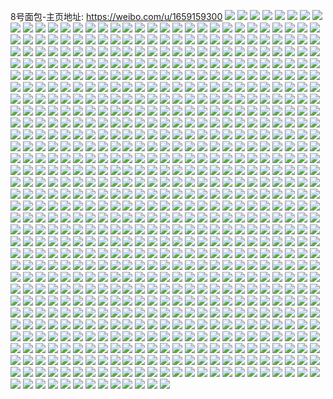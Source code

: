 8号面包-主页地址: https://weibo.com/u/1659159300 
![](https://wx4.sinaimg.cn/mw2000/62e4c304ly1h9f1pvs7gvj20u0140qjj.jpg) 
![](https://wx4.sinaimg.cn/mw2000/62e4c304ly1h9f1q0ykbhj21r02c0x6r.jpg) 
![](https://wx4.sinaimg.cn/mw2000/62e4c304ly1h9f1q7zhgbj229v299qv6.jpg) 
![](https://wx4.sinaimg.cn/mw2000/62e4c304ly1h9f1py09jmj22bz2bz1ky.jpg) 
![](https://wx4.sinaimg.cn/mw2000/62e4c304ly1h9f1q59682j22c02c0hdv.jpg) 
![](https://wx4.sinaimg.cn/mw2000/62e4c304ly1h9f1px41yjj223p23phdu.jpg) 
![](https://wx4.sinaimg.cn/mw2000/62e4c304ly1h9f1q3b950j23402c07wl.jpg) 
![](https://wx4.sinaimg.cn/mw2000/62e4c304ly1h9f1pz5vwbj22c02bz7wi.jpg) 
![](https://wx4.sinaimg.cn/mw2000/62e4c304ly1h9f1q6gzdaj22ah2ahb2a.jpg) 
![](https://wx4.sinaimg.cn/mw2000/62e4c304ly1h7k8fkc324j21ta1x8e81.jpg) 
![](https://wx4.sinaimg.cn/mw2000/62e4c304ly1h7k8fq0nwhj22c02tfx6p.jpg) 
![](https://wx4.sinaimg.cn/mw2000/62e4c304ly1h641qillehj20q40nddjk.jpg) 
![](https://wx4.sinaimg.cn/mw2000/62e4c304ly1h5trmz7thcj22by2bye81.jpg) 
![](https://wx4.sinaimg.cn/mw2000/62e4c304ly1h5trn6amxij22c02c0e84.jpg) 
![](https://wx4.sinaimg.cn/mw2000/62e4c304ly1h5trn0boxcj22ab2abx6p.jpg) 
![](https://wx4.sinaimg.cn/mw2000/62e4c304ly1h5jyrjp472j20u00u042f.jpg) 
![](https://wx4.sinaimg.cn/mw2000/62e4c304ly1h5jyrjey4vj20u00u041p.jpg) 
![](https://wx4.sinaimg.cn/mw2000/62e4c304ly1h5jyrjxa0dj20u00u0wid.jpg) 
![](https://wx4.sinaimg.cn/mw2000/62e4c304ly1h5envr5lhdj20u00u0gt9.jpg) 
![](https://wx4.sinaimg.cn/mw2000/62e4c304ly1h5envova26j20uc0u0do5.jpg) 
![](https://wx4.sinaimg.cn/mw2000/62e4c304ly1h5envseevyj20u00u0qcw.jpg) 
![](https://wx4.sinaimg.cn/mw2000/62e4c304ly1h5envlwqb9j20ua0u0dpc.jpg) 
![](https://wx4.sinaimg.cn/mw2000/62e4c304ly1h5envqsth3j20u00u0gt7.jpg) 
![](https://wx4.sinaimg.cn/mw2000/62e4c304ly1h5envtgwx7j20u00u0qby.jpg) 
![](https://wx4.sinaimg.cn/mw2000/62e4c304ly1h5envrizaxj20u00u0wm1.jpg) 
![](https://wx4.sinaimg.cn/mw2000/62e4c304ly1h5envqblw3j20uc0u0thn.jpg) 
![](https://wx4.sinaimg.cn/mw2000/62e4c304ly1h5envn5ptfj20uc0u0n5p.jpg) 
![](https://wx4.sinaimg.cn/mw2000/62e4c304ly1h5cfdjny4tj20sf0sf0y4.jpg) 
![](https://wx4.sinaimg.cn/mw2000/62e4c304ly1h5cfdkxkrej20u00u0tgc.jpg) 
![](https://wx4.sinaimg.cn/mw2000/62e4c304ly1h5cfdkek7cj20u00u0jxd.jpg) 
![](https://wx4.sinaimg.cn/mw2000/62e4c304ly1h4uuvwi35sj22dc35s4qs.jpg) 
![](https://wx4.sinaimg.cn/mw2000/62e4c304ly1h4uuvycgu3j22ap2apx6q.jpg) 
![](https://wx4.sinaimg.cn/mw2000/62e4c304ly1h4uuv5esl0j224p23iu0x.jpg) 
![](https://wx4.sinaimg.cn/mw2000/62e4c304ly1h4uuvz6uh5j22c02c0hdt.jpg) 
![](https://wx4.sinaimg.cn/mw2000/62e4c304ly1h4uuw8ljgsj224j1lku0x.jpg) 
![](https://wx4.sinaimg.cn/mw2000/62e4c304ly1h4uuwabtgoj22bz2bznpf.jpg) 
![](https://wx4.sinaimg.cn/mw2000/62e4c304ly1h4uuwbfgyyj21zq1zqe82.jpg) 
![](https://wx4.sinaimg.cn/mw2000/62e4c304ly1h4uuwd0hwej22352357wi.jpg) 
![](https://wx4.sinaimg.cn/mw2000/62e4c304ly1h4uuwegolej2245245u0x.jpg) 
![](https://wx4.sinaimg.cn/mw2000/62e4c304ly1h4khwenp62j223w23we81.jpg) 
![](https://wx4.sinaimg.cn/mw2000/62e4c304ly1h3ymikwvc3j22c02c04qq.jpg) 
![](https://wx4.sinaimg.cn/mw2000/62e4c304ly1h3ymijrzk8j225z25z7wh.jpg) 
![](https://wx4.sinaimg.cn/mw2000/62e4c304ly1h2pnemazbgj21sc1scx4c.jpg) 
![](https://wx4.sinaimg.cn/mw2000/62e4c304ly1h2pnemv3hoj21sc1schby.jpg) 
![](https://wx4.sinaimg.cn/mw2000/62e4c304ly1h2pnelkdgsj21sc1scdxy.jpg) 
![](https://wx4.sinaimg.cn/mw2000/62e4c304ly1h2pnenp24mj21sc1scqlr.jpg) 
![](https://wx4.sinaimg.cn/mw2000/62e4c304ly1h2f63i46l3j21q72awhdt.jpg) 
![](https://wx4.sinaimg.cn/mw2000/62e4c304ly1h2f63byo1cj21k322r1kx.jpg) 
![](https://wx4.sinaimg.cn/mw2000/62e4c304ly1h2f63cfukhj21r02c04qp.jpg) 
![](https://wx4.sinaimg.cn/mw2000/62e4c304ly1h2f63cwl9oj21pn2bx4nl.jpg) 
![](https://wx4.sinaimg.cn/mw2000/62e4c304ly1h1yyuo4ma7j20my11idop.jpg) 
![](https://wx4.sinaimg.cn/mw2000/62e4c304ly1h1yyus1kpwj21o02qc4qq.jpg) 
![](https://wx4.sinaimg.cn/mw2000/62e4c304ly1h1yyupeu2aj21o02pwqv5.jpg) 
![](https://wx4.sinaimg.cn/mw2000/62e4c304ly1h1yyuqrxyyj21o02q51ky.jpg) 
![](https://wx4.sinaimg.cn/mw2000/62e4c304ly1h1yiohdobxj22c02c0x6p.jpg) 
![](https://wx4.sinaimg.cn/mw2000/62e4c304ly1h1wrictatpj22c033ykjr.jpg) 
![](https://wx4.sinaimg.cn/mw2000/62e4c304ly1h1rtr7cvd9j22yo1o0u0x.jpg) 
![](https://wx4.sinaimg.cn/mw2000/62e4c304ly1h1jcs9d534j22c0340qv5.jpg) 
![](https://wx4.sinaimg.cn/mw2000/62e4c304ly1h0ymzowunwj20mt0mdwh1.jpg) 
![](https://wx4.sinaimg.cn/mw2000/62e4c304ly1h02lkovjyvj228w28whdt.jpg) 
![](https://wx4.sinaimg.cn/mw2000/62e4c304ly1gz1o7p6lx2j22c02c0kjm.jpg) 
![](https://wx4.sinaimg.cn/mw2000/62e4c304ly1gz1o7uirygj22c02ln7wj.jpg) 
![](https://wx4.sinaimg.cn/mw2000/62e4c304ly1gz1o7xu85kj22c02c0qv6.jpg) 
![](https://wx4.sinaimg.cn/mw2000/62e4c304ly1gz1o7hhmigj22c02c0b2b.jpg) 
![](https://wx4.sinaimg.cn/mw2000/62e4c304ly1gz1o7lc9kyj22c02c0kjm.jpg) 
![](https://wx4.sinaimg.cn/mw2000/62e4c304ly1gz1o810jswj22ap28w7wi.jpg) 
![](https://wx4.sinaimg.cn/mw2000/62e4c304ly1gz1o857jcpj22c02c01kz.jpg) 
![](https://wx4.sinaimg.cn/mw2000/62e4c304ly1gz1o89tkf4j22c02c01kz.jpg) 
![](https://wx4.sinaimg.cn/mw2000/62e4c304ly1gz1o8e5nb7j22c02c07wj.jpg) 
![](https://wx4.sinaimg.cn/mw2000/62e4c304ly1gxx8wrz0bnj21yq1yqx6p.jpg) 
![](https://wx4.sinaimg.cn/mw2000/62e4c304ly1gxx8wvozftj22ak2akkjl.jpg) 
![](https://wx4.sinaimg.cn/mw2000/62e4c304ly1gxx8xo4krzj225d25de82.jpg) 
![](https://wx4.sinaimg.cn/mw2000/62e4c304ly1gxx8wlt85bj22by2c0x6u.jpg) 
![](https://wx4.sinaimg.cn/mw2000/62e4c304ly1gxx8xxipfvj22612617wi.jpg) 
![](https://wx4.sinaimg.cn/mw2000/62e4c304ly1gxx8wx3vcvj20sg0sgam4.jpg) 
![](https://wx4.sinaimg.cn/mw2000/62e4c304ly1gxx8xaiiupj22c02c0kjm.jpg) 
![](https://wx4.sinaimg.cn/mw2000/62e4c304ly1gxx8x3niixj22c02c0hdu.jpg) 
![](https://wx4.sinaimg.cn/mw2000/62e4c304ly1gxx8xgqguqj21yt1ytx6p.jpg) 
![](https://wx4.sinaimg.cn/mw2000/62e4c304ly1gxb74i5zhoj22c02c07wj.jpg) 
![](https://wx4.sinaimg.cn/mw2000/62e4c304ly1gxb74f7gb5j22c02c0npe.jpg) 
![](https://wx4.sinaimg.cn/mw2000/62e4c304ly1gxb74km5xcj2296296kjm.jpg) 
![](https://wx4.sinaimg.cn/mw2000/62e4c304ly1gxb74nan1uj222v22vnpd.jpg) 
![](https://wx4.sinaimg.cn/mw2000/62e4c304ly1gxb74pdhpdj21kw1kwkjl.jpg) 
![](https://wx4.sinaimg.cn/mw2000/62e4c304ly1gxb74r2y7kj22c02c0u0y.jpg) 
![](https://wx4.sinaimg.cn/mw2000/62e4c304ly1gxb74ob5rkj21kw1kwqv5.jpg) 
![](https://wx4.sinaimg.cn/mw2000/62e4c304ly1gxb74uv7wvj23402c0x6r.jpg) 
![](https://wx4.sinaimg.cn/mw2000/62e4c304ly1gxb74xgv2lj22c02c0x6q.jpg) 
![](https://wx4.sinaimg.cn/mw2000/62e4c304ly1gvvcj4840pj21hw1hwkjl.jpg) 
![](https://wx4.sinaimg.cn/mw2000/62e4c304ly1gvvcj3az98j21kz1kzqv5.jpg) 
![](https://wx4.sinaimg.cn/mw2000/001OhF7Sly1gvdwbfipacj62c02c07wh02.jpg) 
![](https://wx4.sinaimg.cn/mw2000/001OhF7Sly1gvdwbil2fwj6237237npf02.jpg) 
![](https://wx4.sinaimg.cn/mw2000/001OhF7Sly1gvdwbkf2mnj62c02c04qs02.jpg) 
![](https://wx4.sinaimg.cn/mw2000/001OhF7Sly1gv9ei1eguxj62ae2ae1kz02.jpg) 
![](https://wx4.sinaimg.cn/mw2000/001OhF7Sly1gv9ehu3s63j62c02c0u0y02.jpg) 
![](https://wx4.sinaimg.cn/mw2000/001OhF7Sly1gv9ehyvj9aj62c02c0x6r02.jpg) 
![](https://wx4.sinaimg.cn/mw2000/001OhF7Sly1gv9ehvpawej62c02c0b2a02.jpg) 
![](https://wx4.sinaimg.cn/mw2000/001OhF7Sly1gv9ehotjn4j62c02c0u0y02.jpg) 
![](https://wx4.sinaimg.cn/mw2000/001OhF7Sly1gv9ehsjw73j62c02c0b2a02.jpg) 
![](https://wx4.sinaimg.cn/mw2000/62e4c304ly1gv9eiayf6wj229g29gnpd.jpg) 
![](https://wx4.sinaimg.cn/mw2000/001OhF7Sly1gv9ehmg6szj62c02c0e8102.jpg) 
![](https://wx4.sinaimg.cn/mw2000/62e4c304ly1gv9ehqo454j22c02c0x6p.jpg) 
![](https://wx4.sinaimg.cn/mw2000/62e4c304ly1gv4qz4babzj2286286e82.jpg) 
![](https://wx4.sinaimg.cn/mw2000/001OhF7Sly1gv4qz2krwdj61ni1ni7wh02.jpg) 
![](https://wx4.sinaimg.cn/mw2000/001OhF7Sly1gv4qz558isj61kg1kg7wh02.jpg) 
![](https://wx4.sinaimg.cn/mw2000/001OhF7Sly1gujbs8r1fwj62c02c0e8302.jpg) 
![](https://wx4.sinaimg.cn/mw2000/001OhF7Sly1gujbsno75lj62c02c0e8302.jpg) 
![](https://wx4.sinaimg.cn/mw2000/001OhF7Sly1gubqd0hwdzj62c02c07wi02.jpg) 
![](https://wx4.sinaimg.cn/mw2000/001OhF7Sly1gtxvaqcv72j62c02c0u0z02.jpg) 
![](https://wx4.sinaimg.cn/mw2000/001OhF7Sly1gtuic3r60wj62c02c0b2a02.jpg) 
![](https://wx4.sinaimg.cn/mw2000/001OhF7Sly1gtuic7oi5hj62c02c07wj02.jpg) 
![](https://wx4.sinaimg.cn/mw2000/001OhF7Sly1gtuicbqyvnj62c02c0kjm02.jpg) 
![](https://wx4.sinaimg.cn/mw2000/001OhF7Sly1gtuicdki6lj62c02c01ky02.jpg) 
![](https://wx4.sinaimg.cn/mw2000/001OhF7Sly1gtuic0f8t4j62c02c0qv602.jpg) 
![](https://wx4.sinaimg.cn/mw2000/001OhF7Sly1gtuicfdei0j6254254b2a02.jpg) 
![](https://wx4.sinaimg.cn/mw2000/001OhF7Sly1gtuich8g4xj627s27skjm02.jpg) 
![](https://wx4.sinaimg.cn/mw2000/001OhF7Sly1gtuick4nsjj62c02c0b2c02.jpg) 
![](https://wx4.sinaimg.cn/mw2000/001OhF7Sly1gtuicmdg1kj62c02c0kjn02.jpg) 
![](https://wx4.sinaimg.cn/mw2000/62e4c304ly1gt53zellytj215o1qd4p7.jpg) 
![](https://wx4.sinaimg.cn/mw2000/62e4c304ly1gt3zfl44sfj22c02c0u0x.jpg) 
![](https://wx4.sinaimg.cn/mw2000/62e4c304ly1gt3zfpgpy6j22c02c01l0.jpg) 
![](https://wx4.sinaimg.cn/mw2000/62e4c304ly1gt3zfixjwcj22c02c07wi.jpg) 
![](https://wx4.sinaimg.cn/mw2000/62e4c304ly1gt3zfrie5aj22c02c0npe.jpg) 
![](https://wx4.sinaimg.cn/mw2000/62e4c304ly1gt3zfu1e80j21x91xhnpd.jpg) 
![](https://wx4.sinaimg.cn/mw2000/62e4c304ly1gt3zfvny8uj2272272kjl.jpg) 
![](https://wx4.sinaimg.cn/mw2000/62e4c304ly1gt3zg2kf0gj2244244npe.jpg) 
![](https://wx4.sinaimg.cn/mw2000/62e4c304ly1gt3zg3lp72j22c02c07wh.jpg) 
![](https://wx4.sinaimg.cn/mw2000/62e4c304ly1gt3zga3kjrj221x21xkjm.jpg) 
![](https://wx4.sinaimg.cn/mw2000/62e4c304ly1gsyb4qethaj22c02c07h8.jpg) 
![](https://wx4.sinaimg.cn/mw2000/001OhF7Sly1gsyb4rp0dxj628h28hqv502.jpg) 
![](https://wx4.sinaimg.cn/mw2000/62e4c304ly1gsyb4sxj0wj22a72a74qp.jpg) 
![](https://wx4.sinaimg.cn/mw2000/62e4c304ly1gsyb4trpsvj227m27m166.jpg) 
![](https://wx4.sinaimg.cn/mw2000/62e4c304ly1gsnbw5ywvvj22c02c0kjm.jpg) 
![](https://wx4.sinaimg.cn/mw2000/62e4c304ly1gsnbw33he2j224v24v7wi.jpg) 
![](https://wx4.sinaimg.cn/mw2000/62e4c304ly1gsit9jv3svj22dc35sx6q.jpg) 
![](https://wx4.sinaimg.cn/mw2000/62e4c304ly1grozviu52gj22c02c0hdf.jpg) 
![](https://wx4.sinaimg.cn/mw2000/62e4c304ly1grozvh0utaj22c02c01kx.jpg) 
![](https://wx4.sinaimg.cn/mw2000/62e4c304ly1grozvkyw13j22c02c01kx.jpg) 
![](https://wx4.sinaimg.cn/mw2000/62e4c304ly1grozvmhkzej22c02c07wh.jpg) 
![](https://wx4.sinaimg.cn/mw2000/62e4c304ly1grgvw08obzj20n01a0tqi.jpg) 
![](https://wx4.sinaimg.cn/mw2000/62e4c304ly1grgvv7qvh9j22af2af1l3.jpg) 
![](https://wx4.sinaimg.cn/mw2000/62e4c304ly1grgvvzmsxhj20n01a019y.jpg) 
![](https://wx4.sinaimg.cn/mw2000/62e4c304ly1grgvvfsxysj2250250nph.jpg) 
![](https://wx4.sinaimg.cn/mw2000/001OhF7Sly1grgvv3rwb3j62c02c0b2g02.jpg) 
![](https://wx4.sinaimg.cn/mw2000/62e4c304ly1grgvvv7nlmj22c02c0e8c.jpg) 
![](https://wx4.sinaimg.cn/mw2000/62e4c304ly1grgvuxdlvxj229m29mhe0.jpg) 
![](https://wx4.sinaimg.cn/mw2000/62e4c304ly1grgvuyh5l0j20n01a047r.jpg) 
![](https://wx4.sinaimg.cn/mw2000/62e4c304ly1grgvvz00xwj22c02c0x6r.jpg) 
![](https://wx4.sinaimg.cn/mw2000/62e4c304ly1grdaqa6oh6j22c02c0hdt.jpg) 
![](https://wx4.sinaimg.cn/mw2000/62e4c304ly1gr33ui1cfmj23402c0b2g.jpg) 
![](https://wx4.sinaimg.cn/mw2000/62e4c304ly1gr33ul75lmj23402c0he1.jpg) 
![](https://wx4.sinaimg.cn/mw2000/62e4c304ly1gr33upv4bhj23402c0b2d.jpg) 
![](https://wx4.sinaimg.cn/mw2000/62e4c304ly1gr33uo46l8j22c0340u13.jpg) 
![](https://wx4.sinaimg.cn/mw2000/62e4c304ly1gqpa27jvp2j22c02c0b29.jpg) 
![](https://wx4.sinaimg.cn/mw2000/62e4c304ly1gqpa2a4kc2j22c02c04qp.jpg) 
![](https://wx4.sinaimg.cn/mw2000/62e4c304ly1gqeq01h6dsj22c02c01kx.jpg) 
![](https://wx4.sinaimg.cn/mw2000/62e4c304ly1gqeq053uizj22c02c07wh.jpg) 
![](https://wx4.sinaimg.cn/mw2000/62e4c304ly1gqeq07u5qnj22c02c0th6.jpg) 
![](https://wx4.sinaimg.cn/mw2000/62e4c304ly1gq50npg9aaj20n01fr7wi.jpg) 
![](https://wx4.sinaimg.cn/mw2000/62e4c304ly1gq3tcu8ppqj22c02c0npi.jpg) 
![](https://wx4.sinaimg.cn/mw2000/62e4c304ly1gq3tcqv7nzj227x27yb2d.jpg) 
![](https://wx4.sinaimg.cn/mw2000/62e4c304ly1gq3tch66ihj22c02c04qx.jpg) 
![](https://wx4.sinaimg.cn/mw2000/62e4c304ly1gq3tcm0olsj22c02c04r2.jpg) 
![](https://wx4.sinaimg.cn/mw2000/62e4c304ly1gpswdx7oeaj23402c0u0x.jpg) 
![](https://wx4.sinaimg.cn/mw2000/62e4c304ly1gpn1p809o4j23402c0b2a.jpg) 
![](https://wx4.sinaimg.cn/mw2000/62e4c304ly1gpg65hnq3jj22ua24qu13.jpg) 
![](https://wx4.sinaimg.cn/mw2000/62e4c304ly1gpg65t6kvgj23402c0e8a.jpg) 
![](https://wx4.sinaimg.cn/mw2000/62e4c304ly1gp7wxwehptj22c02c04qq.jpg) 
![](https://wx4.sinaimg.cn/mw2000/62e4c304ly1gp7wxxy15ij22c02c07wi.jpg) 
![](https://wx4.sinaimg.cn/mw2000/62e4c304ly1gp7wy18bw0j2215238qv9.jpg) 
![](https://wx4.sinaimg.cn/mw2000/62e4c304ly1gp7wy5zw9dj22c02c0e89.jpg) 
![](https://wx4.sinaimg.cn/mw2000/62e4c304ly1gp7wya3l4cj22c02c0npk.jpg) 
![](https://wx4.sinaimg.cn/mw2000/62e4c304ly1gp7wyc5vojj23402c0e82.jpg) 
![](https://wx4.sinaimg.cn/mw2000/62e4c304ly1gp7wyggbdzj22c02c0hdu.jpg) 
![](https://wx4.sinaimg.cn/mw2000/62e4c304ly1gp7wxuz8adj229e29ee88.jpg) 
![](https://wx4.sinaimg.cn/mw2000/62e4c304ly1gp7wyf1xylj22c02c0e82.jpg) 
![](https://wx4.sinaimg.cn/mw2000/62e4c304ly1gp258v7nw6j22c02c0e81.jpg) 
![](https://wx4.sinaimg.cn/mw2000/62e4c304ly1gp258u75czj22c02c0u0x.jpg) 
![](https://wx4.sinaimg.cn/mw2000/62e4c304ly1gp14p3jvkgj22c02c0e82.jpg) 
![](https://wx4.sinaimg.cn/mw2000/62e4c304ly1gp14p1d2w0j22c02c0hbt.jpg) 
![](https://wx4.sinaimg.cn/mw2000/62e4c304ly1gp0rd9fav8j22c02c0e83.jpg) 
![](https://wx4.sinaimg.cn/mw2000/62e4c304ly1gp0rd724pqj22ds1scqv6.jpg) 
![](https://wx4.sinaimg.cn/mw2000/62e4c304ly1gp0rd34mgtj22bb332hdw.jpg) 
![](https://wx4.sinaimg.cn/mw2000/62e4c304ly1gojs6lg9agj20sg0sg7d3.jpg) 
![](https://wx4.sinaimg.cn/mw2000/62e4c304ly1goiks6s14fj22c02c0npe.jpg) 
![](https://wx4.sinaimg.cn/mw2000/62e4c304ly1goiksruxzbj22c02c0qv5.jpg) 
![](https://wx4.sinaimg.cn/mw2000/62e4c304ly1goikruolkvj21sc1sc1kx.jpg) 
![](https://wx4.sinaimg.cn/mw2000/62e4c304ly1goikscfcy2j22c02c0e81.jpg) 
![](https://wx4.sinaimg.cn/mw2000/62e4c304ly1goiksv32fnj22c02c0qv5.jpg) 
![](https://wx4.sinaimg.cn/mw2000/62e4c304ly1goiksim43bj22c02c04qr.jpg) 
![](https://wx4.sinaimg.cn/mw2000/62e4c304ly1goiksqew9oj22c02c0npe.jpg) 
![](https://wx4.sinaimg.cn/mw2000/62e4c304ly1goikslin1aj22c02c0u0x.jpg) 
![](https://wx4.sinaimg.cn/mw2000/62e4c304ly1goikrzgq65j2211211npd.jpg) 
![](https://wx4.sinaimg.cn/mw2000/62e4c304ly1gog7j324txj20n01dsx6p.jpg) 
![](https://wx4.sinaimg.cn/mw2000/62e4c304ly1goclmjm2dvj21sc1sc7wh.jpg) 
![](https://wx4.sinaimg.cn/mw2000/62e4c304ly1goclmhzzdzj22c02c0hdt.jpg) 
![](https://wx4.sinaimg.cn/mw2000/62e4c304ly1go861p19j7j22c02c07wh.jpg) 
![](https://wx4.sinaimg.cn/mw2000/62e4c304ly1go3gtxwlnuj22c02c0u0x.jpg) 
![](https://wx4.sinaimg.cn/mw2000/62e4c304ly1go3gtvzwa4j22c02c04qq.jpg) 
![](https://wx4.sinaimg.cn/mw2000/62e4c304ly1go3gtyx1oxj22q921pb29.jpg) 
![](https://wx4.sinaimg.cn/mw2000/62e4c304ly1gnn7z8ctzdj226i26ikjl.jpg) 
![](https://wx4.sinaimg.cn/mw2000/62e4c304ly1gnn7z97pcnj2264264x3w.jpg) 
![](https://wx4.sinaimg.cn/mw2000/62e4c304ly1gnn7z5xmabj20sg0ehwfv.jpg) 
![](https://wx4.sinaimg.cn/mw2000/62e4c304ly1gnjvlgzjxbj22c01qyx6p.jpg) 
![](https://wx4.sinaimg.cn/mw2000/62e4c304ly1gnjvlfxgjej230c2081ky.jpg) 
![](https://wx4.sinaimg.cn/mw2000/62e4c304ly1gnjvles3cjj22c02c04qp.jpg) 
![](https://wx4.sinaimg.cn/mw2000/62e4c304ly1gn6kpw4jgkj22ds1schdt.jpg) 
![](https://wx4.sinaimg.cn/mw2000/62e4c304ly1gn6kpyb364j22c02c0npd.jpg) 
![](https://wx4.sinaimg.cn/mw2000/62e4c304ly1gn6kpu5rh3j22c02c0b29.jpg) 
![](https://wx4.sinaimg.cn/mw2000/62e4c304ly1gn61yc654pj21za1zab29.jpg) 
![](https://wx4.sinaimg.cn/mw2000/62e4c304ly1gn61y9gzn6j22c02c0u0z.jpg) 
![](https://wx4.sinaimg.cn/mw2000/62e4c304ly1gn61yavid3j22vm25pu0y.jpg) 
![](https://wx4.sinaimg.cn/mw2000/62e4c304ly1gmz4h4nxklj22c02c0hdu.jpg) 
![](https://wx4.sinaimg.cn/mw2000/62e4c304ly1gmz4h6nga2j22az2azx6p.jpg) 
![](https://wx4.sinaimg.cn/mw2000/62e4c304ly1gmz4h2lmb3j22c02c0x6p.jpg) 
![](https://wx4.sinaimg.cn/mw2000/62e4c304ly1gmnj0kddgxj22c02c0hdt.jpg) 
![](https://wx4.sinaimg.cn/mw2000/62e4c304ly1gmnj0ls0j4j21sc1sc7wh.jpg) 
![](https://wx4.sinaimg.cn/mw2000/62e4c304ly1gmnj0rinuhj22c02c0e81.jpg) 
![](https://wx4.sinaimg.cn/mw2000/62e4c304ly1gmnj0pwuhfj22ak2ake81.jpg) 
![](https://wx4.sinaimg.cn/mw2000/62e4c304ly1gmnj0slpw3j22c02c0h67.jpg) 
![](https://wx4.sinaimg.cn/mw2000/62e4c304ly1gmnj0o3llvj22c02c0e81.jpg) 
![](https://wx4.sinaimg.cn/mw2000/62e4c304ly1gmffm7u5f1j23402c0npe.jpg) 
![](https://wx4.sinaimg.cn/mw2000/62e4c304ly1gmffm5yc9vj23402c0kjm.jpg) 
![](https://wx4.sinaimg.cn/mw2000/62e4c304ly1gmffma0appj23402c0npe.jpg) 
![](https://wx4.sinaimg.cn/mw2000/62e4c304ly1gm5k5yuyngj23402c0kjm.jpg) 
![](https://wx4.sinaimg.cn/mw2000/62e4c304ly1gm5k6cczdxj23402c0qv6.jpg) 
![](https://wx4.sinaimg.cn/mw2000/62e4c304ly1gm5k64dz55j23402c0hdu.jpg) 
![](https://wx4.sinaimg.cn/mw2000/62e4c304ly1gm5k6j8e9jj23402c0hdu.jpg) 
![](https://wx4.sinaimg.cn/mw2000/62e4c304ly1gm0g57fm19j22c02c0kjl.jpg) 
![](https://wx4.sinaimg.cn/mw2000/62e4c304ly1glz99pga5xj23402c04qr.jpg) 
![](https://wx4.sinaimg.cn/mw2000/62e4c304ly1glz99qzio3j22c02c0haz.jpg) 
![](https://wx4.sinaimg.cn/mw2000/62e4c304ly1glug9i2wbij23402c0kjl.jpg) 
![](https://wx4.sinaimg.cn/mw2000/62e4c304ly1glug9iu44vj221y21y7un.jpg) 
![](https://wx4.sinaimg.cn/mw2000/62e4c304ly1glug9h11iwj227d1nj4qp.jpg) 
![](https://wx4.sinaimg.cn/mw2000/62e4c304ly1glug9k188uj23402c07wh.jpg) 
![](https://wx4.sinaimg.cn/mw2000/62e4c304ly1glm8xcl510j22c02c0u0x.jpg) 
![](https://wx4.sinaimg.cn/mw2000/62e4c304ly1glm8x8y3saj20qa0sgac0.jpg) 
![](https://wx4.sinaimg.cn/mw2000/62e4c304ly1gkow69dx6hj22yl27lkjl.jpg) 
![](https://wx4.sinaimg.cn/mw2000/62e4c304ly1gkow68e70pj2296296kd1.jpg) 
![](https://wx4.sinaimg.cn/mw2000/62e4c304ly1gkow69yks5j2292292qu0.jpg) 
![](https://wx4.sinaimg.cn/mw2000/62e4c304ly1gkow6asrv4j22c02c0hdu.jpg) 
![](https://wx4.sinaimg.cn/mw2000/62e4c304ly1gkow28xkt6j22c02c0npd.jpg) 
![](https://wx4.sinaimg.cn/mw2000/62e4c304ly1gkow27wpk2j220k20kx4n.jpg) 
![](https://wx4.sinaimg.cn/mw2000/62e4c304ly1gknikmgawwj23402c0e81.jpg) 
![](https://wx4.sinaimg.cn/mw2000/62e4c304ly1gknikl0x5gj23402c0e82.jpg) 
![](https://wx4.sinaimg.cn/mw2000/62e4c304ly1gknikjkpj6j23402c0kjm.jpg) 
![](https://wx4.sinaimg.cn/mw2000/62e4c304ly1gknikh7q6bj22ds1sckjl.jpg) 
![](https://wx4.sinaimg.cn/mw2000/62e4c304ly1gkniki8e83j22ds1schdt.jpg) 
![](https://wx4.sinaimg.cn/mw2000/62e4c304ly1gknip80dovj22c02c0tk8.jpg) 
![](https://wx4.sinaimg.cn/mw2000/62e4c304ly1gjsormtw74j222c22ce81.jpg) 
![](https://wx4.sinaimg.cn/mw2000/62e4c304ly1gjsorktflqj22b22b2e81.jpg) 
![](https://wx4.sinaimg.cn/mw2000/62e4c304ly1gjsorq65tej22c02c07wi.jpg) 
![](https://wx4.sinaimg.cn/mw2000/62e4c304ly1gjsorjf41tj228u23mqv5.jpg) 
![](https://wx4.sinaimg.cn/mw2000/62e4c304ly1gjsornzi5oj20n01a0asc.jpg) 
![](https://wx4.sinaimg.cn/mw2000/62e4c304ly1gjsorh7kbij22c02c0qv5.jpg) 
![](https://wx4.sinaimg.cn/mw2000/62e4c304ly1gji5cbapb5j20n01a04ei.jpg) 
![](https://wx4.sinaimg.cn/mw2000/62e4c304ly1gji5cav55rj20n01frh16.jpg) 
![](https://wx4.sinaimg.cn/mw2000/62e4c304ly1gji5cc6ymjj23322bb4qq.jpg) 
![](https://wx4.sinaimg.cn/mw2000/62e4c304ly1gji5ccoui1j20n00yiwp3.jpg) 
![](https://wx4.sinaimg.cn/mw2000/62e4c304ly1gjcb6upslxj22c02c0x6p.jpg) 
![](https://wx4.sinaimg.cn/mw2000/62e4c304ly1gjcb6vvkmbj22bc26gb29.jpg) 
![](https://wx4.sinaimg.cn/mw2000/62e4c304ly1gjax3g0afsj22642644qq.jpg) 
![](https://wx4.sinaimg.cn/mw2000/62e4c304ly1gjax3hyydmj22ao2aou0x.jpg) 
![](https://wx4.sinaimg.cn/mw2000/62e4c304ly1gjax3ix1ngj220s1xn1kx.jpg) 
![](https://wx4.sinaimg.cn/mw2000/62e4c304ly1gjax3extnxj22c02c01l0.jpg) 
![](https://wx4.sinaimg.cn/mw2000/62e4c304ly1gj2zb2cwzjj22c02c0e81.jpg) 
![](https://wx4.sinaimg.cn/mw2000/62e4c304ly1gj2zb3g2wgj22c02c0npd.jpg) 
![](https://wx4.sinaimg.cn/mw2000/62e4c304ly1gj2zb1doqij22bt2bt1kx.jpg) 
![](https://wx4.sinaimg.cn/mw2000/62e4c304ly1giu11ki5wsj21200ksgn7.jpg) 
![](https://wx4.sinaimg.cn/mw2000/62e4c304ly1giu11lmvkzj211e0l175u.jpg) 
![](https://wx4.sinaimg.cn/mw2000/62e4c304ly1giu11k4zluj211s0kxq4j.jpg) 
![](https://wx4.sinaimg.cn/mw2000/62e4c304ly1giu11m0wnij211m0klq4h.jpg) 
![](https://wx4.sinaimg.cn/mw2000/62e4c304ly1gio4jpyzmpj22c02c01ky.jpg) 
![](https://wx4.sinaimg.cn/mw2000/62e4c304ly1gio4jqn24tj22c02c0qv5.jpg) 
![](https://wx4.sinaimg.cn/mw2000/62e4c304ly1gio4jmmf5rj22c02c0b2a.jpg) 
![](https://wx4.sinaimg.cn/mw2000/62e4c304ly1gio4jnd6xlj22c02c0b2a.jpg) 
![](https://wx4.sinaimg.cn/mw2000/62e4c304ly1gio4joyxb9j22c02c04qq.jpg) 
![](https://wx4.sinaimg.cn/mw2000/62e4c304ly1gio4jo6zdoj226b26bb29.jpg) 
![](https://wx4.sinaimg.cn/mw2000/62e4c304ly1gilps9vxwmj22c02c04qq.jpg) 
![](https://wx4.sinaimg.cn/mw2000/62e4c304ly1gilps3nbkrj22c02c0x6p.jpg) 
![](https://wx4.sinaimg.cn/mw2000/62e4c304ly1gilps6z5jej22c02c0e82.jpg) 
![](https://wx4.sinaimg.cn/mw2000/62e4c304ly1gi27n0bkejj20mz13j43k.jpg) 
![](https://wx4.sinaimg.cn/mw2000/62e4c304ly1gi27n0ov59j20n00fl780.jpg) 
![](https://wx4.sinaimg.cn/mw2000/62e4c304ly1ghrxgpwt80j22c02c0qv5.jpg) 
![](https://wx4.sinaimg.cn/mw2000/62e4c304ly1ghrxgs9c4kj23402c0qv6.jpg) 
![](https://wx4.sinaimg.cn/mw2000/62e4c304ly1ghrxgtisewj22c02c0x6p.jpg) 
![](https://wx4.sinaimg.cn/mw2000/62e4c304ly1ghrxgqwe6jj2267267hdt.jpg) 
![](https://wx4.sinaimg.cn/mw2000/62e4c304ly1ghpgkkmv1jj231629w4qq.jpg) 
![](https://wx4.sinaimg.cn/mw2000/62e4c304ly1ghpgki0pypj22c02c0kjl.jpg) 
![](https://wx4.sinaimg.cn/mw2000/62e4c304ly1ghpgklnn2jj22yf27t4qp.jpg) 
![](https://wx4.sinaimg.cn/mw2000/62e4c304ly1ghpgkysuz2j22c02c01ky.jpg) 
![](https://wx4.sinaimg.cn/mw2000/62e4c304ly1ghpgl0y2xxj22c02c0u0x.jpg) 
![](https://wx4.sinaimg.cn/mw2000/62e4c304ly1ghpgkpnd7mj22c02c0qv6.jpg) 
![](https://wx4.sinaimg.cn/mw2000/62e4c304ly1ghpgltwjfyj22c02c0e82.jpg) 
![](https://wx4.sinaimg.cn/mw2000/62e4c304ly1ghpgkmrt05j22a22a2npd.jpg) 
![](https://wx4.sinaimg.cn/mw2000/62e4c304ly1ghpglqvmyrj22c02c0npd.jpg) 
![](https://wx4.sinaimg.cn/mw2000/62e4c304ly1ghcl9iuvvij21sc1sckho.jpg) 
![](https://wx4.sinaimg.cn/mw2000/62e4c304ly1ghcl9ktjknj21sc1sc1kx.jpg) 
![](https://wx4.sinaimg.cn/mw2000/62e4c304ly1ghcl9lursaj21sc1scty7.jpg) 
![](https://wx4.sinaimg.cn/mw2000/62e4c304ly1ghcl9mnw53j21sc1sc4nq.jpg) 
![](https://wx4.sinaimg.cn/mw2000/62e4c304ly1gguw4xgrzyj20u01t0wtc.jpg) 
![](https://wx4.sinaimg.cn/mw2000/62e4c304ly1ggqtltstymj22c02c0u0x.jpg) 
![](https://wx4.sinaimg.cn/mw2000/62e4c304ly1ggqtno4gsfj22c02c0b2a.jpg) 
![](https://wx4.sinaimg.cn/mw2000/62e4c304ly1ggm81xc2avj22bm2bmnpg.jpg) 
![](https://wx4.sinaimg.cn/mw2000/62e4c304ly1ggfb1wllzhj21sc1scqv6.jpg) 
![](https://wx4.sinaimg.cn/mw2000/62e4c304ly1ggfb2371tdj22c02c0b2d.jpg) 
![](https://wx4.sinaimg.cn/mw2000/62e4c304ly1ggfb28fyh5j22c02c07wj.jpg) 
![](https://wx4.sinaimg.cn/mw2000/62e4c304ly1gga19ptmruj21qw1qwx6p.jpg) 
![](https://wx4.sinaimg.cn/mw2000/62e4c304ly1gga19nzzlyj21qv1qvx6p.jpg) 
![](https://wx4.sinaimg.cn/mw2000/62e4c304ly1gg4zjtwvaej23402c0x6q.jpg) 
![](https://wx4.sinaimg.cn/mw2000/62e4c304ly1gg4zmnom9oj23402c0e82.jpg) 
![](https://wx4.sinaimg.cn/mw2000/62e4c304ly1gg4zkrblnij23402c0e82.jpg) 
![](https://wx4.sinaimg.cn/mw2000/62e4c304ly1gg4zoyci17j23402c0e81.jpg) 
![](https://wx4.sinaimg.cn/mw2000/62e4c304ly1gfz42adsf9j21sc1scqv6.jpg) 
![](https://wx4.sinaimg.cn/mw2000/62e4c304ly1gfz41mt0nyj22c02c0b2e.jpg) 
![](https://wx4.sinaimg.cn/mw2000/62e4c304ly1gfz424jcv8j21sc1schdu.jpg) 
![](https://wx4.sinaimg.cn/mw2000/62e4c304ly1gfz41quescj22c02c04qs.jpg) 
![](https://wx4.sinaimg.cn/mw2000/62e4c304ly1gfz420xgk2j2272272u0z.jpg) 
![](https://wx4.sinaimg.cn/mw2000/62e4c304ly1gfz41gx8wij22c02c0e84.jpg) 
![](https://wx4.sinaimg.cn/mw2000/62e4c304ly1gfz427jg5kj21sc1scb2a.jpg) 
![](https://wx4.sinaimg.cn/mw2000/62e4c304ly1gfz41vw9s0j22c02c0e84.jpg) 
![](https://wx4.sinaimg.cn/mw2000/62e4c304ly1gfz42ehjfkj21sg1sge82.jpg) 
![](https://wx4.sinaimg.cn/mw2000/62e4c304ly1gfrpid1wn4j21sc1scu0x.jpg) 
![](https://wx4.sinaimg.cn/mw2000/62e4c304ly1gfrpi7t6mhj2290290qv8.jpg) 
![](https://wx4.sinaimg.cn/mw2000/62e4c304ly1gfrpi8zdhyj21sc1scx6p.jpg) 
![](https://wx4.sinaimg.cn/mw2000/62e4c304ly1gfrpibskdpj2297297u0x.jpg) 
![](https://wx4.sinaimg.cn/mw2000/62e4c304ly1gfrpiemrfej21sc1scb2a.jpg) 
![](https://wx4.sinaimg.cn/mw2000/62e4c304ly1gfrpiagvarj21sc1sc4qq.jpg) 
![](https://wx4.sinaimg.cn/mw2000/62e4c304ly1gfrpimhv2vj224i24i1ky.jpg) 
![](https://wx4.sinaimg.cn/mw2000/62e4c304ly1gfrpilh7vfj21sc1scx6p.jpg) 
![](https://wx4.sinaimg.cn/mw2000/62e4c304ly1gfrpijsfrxj22c02c0x6s.jpg) 
![](https://wx4.sinaimg.cn/mw2000/62e4c304ly1gfnfi1to4lj2117117h1c.jpg) 
![](https://wx4.sinaimg.cn/mw2000/62e4c304ly1gfnfi4sb4yj22c02c0x6q.jpg) 
![](https://wx4.sinaimg.cn/mw2000/62e4c304ly1gfd2ougjuuj20vc0vcal8.jpg) 
![](https://wx4.sinaimg.cn/mw2000/62e4c304ly1gfd2ovbtecj20ut0ut15c.jpg) 
![](https://wx4.sinaimg.cn/mw2000/62e4c304ly1gf8f5ao48uj20my13qdqr.jpg) 
![](https://wx4.sinaimg.cn/mw2000/62e4c304ly1gewnt2m3dfj22c02c0x6p.jpg) 
![](https://wx4.sinaimg.cn/mw2000/62e4c304ly1gewns4p9a2j22c02c01ky.jpg) 
![](https://wx4.sinaimg.cn/mw2000/62e4c304ly1gerb5pea32j21ds0n0kjm.jpg) 
![](https://wx4.sinaimg.cn/mw2000/62e4c304ly1gerb5q4cfkj21ds0n0qv6.jpg) 
![](https://wx4.sinaimg.cn/mw2000/62e4c304ly1gerb5og9m2j21ds0n0u0y.jpg) 
![](https://wx4.sinaimg.cn/mw2000/62e4c304ly1geod20svq3j22c02c0hdu.jpg) 
![](https://wx4.sinaimg.cn/mw2000/62e4c304ly1gehs1hipctj20mz0y24a6.jpg) 
![](https://wx4.sinaimg.cn/mw2000/62e4c304ly1gegnxuvoylj20vc0vcqqa.jpg) 
![](https://wx4.sinaimg.cn/mw2000/62e4c304ly1gegnxve0zcj20vc0vcx07.jpg) 
![](https://wx4.sinaimg.cn/mw2000/62e4c304ly1gegnxw0ujjj20vc0vcqpy.jpg) 
![](https://wx4.sinaimg.cn/mw2000/62e4c304ly1gegnxvqofbj20vc0vch98.jpg) 
![](https://wx4.sinaimg.cn/mw2000/62e4c304ly1gefdw9rsbrj23322bbqv8.jpg) 
![](https://wx4.sinaimg.cn/mw2000/62e4c304ly1ge8hlsku2hj22ds1l6hdt.jpg) 
![](https://wx4.sinaimg.cn/mw2000/62e4c304ly1ge8hlv98tsj22x726whdv.jpg) 
![](https://wx4.sinaimg.cn/mw2000/62e4c304ly1ge8hlwrjcpj22c02c0b2a.jpg) 
![](https://wx4.sinaimg.cn/mw2000/62e4c304ly1ge8hlyixyrj230c208b2b.jpg) 
![](https://wx4.sinaimg.cn/mw2000/62e4c304ly1ge8hlzrxn0j22am1pynpe.jpg) 
![](https://wx4.sinaimg.cn/mw2000/62e4c304ly1ge8hm0nbxtj22c02c0hdt.jpg) 
![](https://wx4.sinaimg.cn/mw2000/62e4c304ly1ge8hm1vzsbj21on1onx6p.jpg) 
![](https://wx4.sinaimg.cn/mw2000/62e4c304ly1ge8hm3n9dvj23322bbnpf.jpg) 
![](https://wx4.sinaimg.cn/mw2000/62e4c304ly1ge8hm4y0rrj22ds1schdu.jpg) 
![](https://wx4.sinaimg.cn/mw2000/62e4c304ly1ge667v7nn1j220y20y7wh.jpg) 
![](https://wx4.sinaimg.cn/mw2000/62e4c304ly1ge3w4ap43kj21q31q31kx.jpg) 
![](https://wx4.sinaimg.cn/mw2000/62e4c304ly1ge3w49ioojj22ad2ad1js.jpg) 
![](https://wx4.sinaimg.cn/mw2000/62e4c304ly1ge3w4b3pwkj20u00u0gyb.jpg) 
![](https://wx4.sinaimg.cn/mw2000/62e4c304ly1ge3w4c83g1j22b22b2b2c.jpg) 
![](https://wx4.sinaimg.cn/mw2000/62e4c304ly1ge28ytxu69j21rd1rd7pm.jpg) 
![](https://wx4.sinaimg.cn/mw2000/62e4c304ly1ge28yw7t2aj22c02c04qq.jpg) 
![](https://wx4.sinaimg.cn/mw2000/62e4c304ly1ge28yxlmc6j229z29ze81.jpg) 
![](https://wx4.sinaimg.cn/mw2000/62e4c304ly1ge28yzcn41j22c02c0hdu.jpg) 
![](https://wx4.sinaimg.cn/mw2000/62e4c304ly1ge28z2ex23j22wm26g1kz.jpg) 
![](https://wx4.sinaimg.cn/mw2000/62e4c304ly1ge28z5pfhdj22c02c0x6p.jpg) 
![](https://wx4.sinaimg.cn/mw2000/62e4c304ly1ge28z81kv3j22c02c0u0y.jpg) 
![](https://wx4.sinaimg.cn/mw2000/62e4c304ly1ge28z9sayaj22c02c0npd.jpg) 
![](https://wx4.sinaimg.cn/mw2000/62e4c304ly1ge28zchjpkj22c02c0x6q.jpg) 
![](https://wx4.sinaimg.cn/mw2000/62e4c304ly1gdy71g46tgj20mz0kpjth.jpg) 
![](https://wx4.sinaimg.cn/mw2000/62e4c304ly1gdvmaj2zjhj20u00u0dni.jpg) 
![](https://wx4.sinaimg.cn/mw2000/62e4c304ly1gdp1lp7n00j21p41p4npd.jpg) 
![](https://wx4.sinaimg.cn/mw2000/62e4c304ly1gdp1lumc5wj22c02c0b2a.jpg) 
![](https://wx4.sinaimg.cn/mw2000/62e4c304ly1gdc7l2smoej21c91sce81.jpg) 
![](https://wx4.sinaimg.cn/mw2000/62e4c304ly1gdc7l4872jj23321qhx6p.jpg) 
![](https://wx4.sinaimg.cn/mw2000/62e4c304ly1gdb6w4dngoj21sc1sce82.jpg) 
![](https://wx4.sinaimg.cn/mw2000/62e4c304ly1gd9mw88v0bj20mz0kujv7.jpg) 
![](https://wx4.sinaimg.cn/mw2000/62e4c304ly1gd41uwmattj20u00u0wpp.jpg) 
![](https://wx4.sinaimg.cn/mw2000/62e4c304ly1gd41uxayzkj20u00u0qbx.jpg) 
![](https://wx4.sinaimg.cn/mw2000/62e4c304ly1gd41uy28nwj20u00u0wt9.jpg) 
![](https://wx4.sinaimg.cn/mw2000/62e4c304ly1gd41v0d2n9j21400u0ngu.jpg) 
![](https://wx4.sinaimg.cn/mw2000/62e4c304ly1gcrqva71mwj226t26t1kx.jpg) 
![](https://wx4.sinaimg.cn/mw2000/62e4c304ly1gcmyf5rrgkj21sc1sc1kz.jpg) 
![](https://wx4.sinaimg.cn/mw2000/62e4c304ly1gcizku5ebrj20u013zqbv.jpg) 
![](https://wx4.sinaimg.cn/mw2000/62e4c304ly1gcizks5m30j20u013zn17.jpg) 
![](https://wx4.sinaimg.cn/mw2000/62e4c304ly1gcicrurm5sj20mx0rfgq3.jpg) 
![](https://wx4.sinaimg.cn/mw2000/62e4c304ly1gcaw17rq9nj22c02c0hdu.jpg) 
![](https://wx4.sinaimg.cn/mw2000/62e4c304ly1gcaw1h9korj21sc1sce81.jpg) 
![](https://wx4.sinaimg.cn/mw2000/62e4c304ly1gbxjndbhqbj21o01o0qv5.jpg) 
![](https://wx4.sinaimg.cn/mw2000/62e4c304ly1gbxjne442wj21o01o0npd.jpg) 
![](https://wx4.sinaimg.cn/mw2000/62e4c304ly1gbxjnex4t1j21o01o0b29.jpg) 
![](https://wx4.sinaimg.cn/mw2000/62e4c304ly1gbxjng2xq0j21o01o0kjl.jpg) 
![](https://wx4.sinaimg.cn/mw2000/62e4c304ly1gbxjnfgon1j21o01o0hdt.jpg) 
![](https://wx4.sinaimg.cn/mw2000/62e4c304ly1gbxjngnl92j21km1kmnpd.jpg) 
![](https://wx4.sinaimg.cn/mw2000/62e4c304ly1gbvyko8mt1j21c01c01ky.jpg) 
![](https://wx4.sinaimg.cn/mw2000/62e4c304ly1gbu3iklqg9j20u01o00ut.jpg) 
![](https://wx4.sinaimg.cn/mw2000/62e4c304ly1gbltcg5s4qj21o018xhdu.jpg) 
![](https://wx4.sinaimg.cn/mw2000/62e4c304ly1gbltcnplfyj21o018xe82.jpg) 
![](https://wx4.sinaimg.cn/mw2000/62e4c304ly1gbltcv81jej21o018xe82.jpg) 
![](https://wx4.sinaimg.cn/mw2000/62e4c304ly1gbltd1ibnaj21m117jb2a.jpg) 
![](https://wx4.sinaimg.cn/mw2000/62e4c304ly1gb7gz60vpfj22o02o0e82.jpg) 
![](https://wx4.sinaimg.cn/mw2000/62e4c304ly1gb7gzbrmqtj22o02o07wj.jpg) 
![](https://wx4.sinaimg.cn/mw2000/62e4c304ly1galnrvdus0j21o01o0b2a.jpg) 
![](https://wx4.sinaimg.cn/mw2000/62e4c304ly1galnrzdpq3j215o15ohdt.jpg) 
![](https://wx4.sinaimg.cn/mw2000/62e4c304ly1gag6c56exuj21jk1jknpe.jpg) 
![](https://wx4.sinaimg.cn/mw2000/62e4c304ly1gag6c6u8hhj21ak15vqv5.jpg) 
![](https://wx4.sinaimg.cn/mw2000/62e4c304ly1gag6c7wh15j21902i04qp.jpg) 
![](https://wx4.sinaimg.cn/mw2000/62e4c304ly1gag6callwkj21902i0b29.jpg) 
![](https://wx4.sinaimg.cn/mw2000/62e4c304ly1ga9a2mnqbgj21c01c04qq.jpg) 
![](https://wx4.sinaimg.cn/mw2000/62e4c304ly1ga8577nxp2j21jk1jknpe.jpg) 
![](https://wx4.sinaimg.cn/mw2000/62e4c304ly1g91vxsxokqj21c01c0npe.jpg) 
![](https://wx4.sinaimg.cn/mw2000/62e4c304ly1g91vycke6lj21c01c0kjm.jpg) 
![](https://wx4.sinaimg.cn/mw2000/62e4c304ly1g8t5fi1oy3j21jk1jke83.jpg) 
![](https://wx4.sinaimg.cn/mw2000/62e4c304ly1g8t5fjesnmj215o15okjl.jpg) 
![](https://wx4.sinaimg.cn/mw2000/62e4c304ly1g8t5fkycjqj21jk1jknpe.jpg) 
![](https://wx4.sinaimg.cn/mw2000/62e4c304ly1g8t5fm4nfwj21c01c0x6p.jpg) 
![](https://wx4.sinaimg.cn/mw2000/62e4c304ly1g8t5fo6764j21jk1jk1kz.jpg) 
![](https://wx4.sinaimg.cn/mw2000/62e4c304ly1g8t5fpof9rj21jk1jkkjm.jpg) 
![](https://wx4.sinaimg.cn/mw2000/62e4c304ly1g8t5fqybkcj21jk1jkb2a.jpg) 
![](https://wx4.sinaimg.cn/mw2000/62e4c304ly1g8t5ft5t7ej21jk1jkx6q.jpg) 
![](https://wx4.sinaimg.cn/mw2000/62e4c304ly1g8t5fugdvwj21io1iob2a.jpg) 
![](https://wx4.sinaimg.cn/mw2000/62e4c304ly1g8qkfnsayfj21jk1jk7wj.jpg) 
![](https://wx4.sinaimg.cn/mw2000/62e4c304ly1g8qkfsvccpj21jk1jk4qr.jpg) 
![](https://wx4.sinaimg.cn/mw2000/62e4c304ly1g8qkfz5tfvj21jk1jk7wj.jpg) 
![](https://wx4.sinaimg.cn/mw2000/62e4c304ly1g8qkg3vg5uj21c01c0kjm.jpg) 
![](https://wx4.sinaimg.cn/mw2000/62e4c304ly1g8l4c5bkmkj21c01c0npe.jpg) 
![](https://wx4.sinaimg.cn/mw2000/62e4c304ly1g8l4cba4a1j21jk15oe81.jpg) 
![](https://wx4.sinaimg.cn/mw2000/62e4c304ly1g8kv9b2k2tj21hc1hc7wj.jpg) 
![](https://wx4.sinaimg.cn/mw2000/62e4c304ly1g8kv9e0dr8j21o01904qq.jpg) 
![](https://wx4.sinaimg.cn/mw2000/62e4c304ly1g8kv9gnu78j21hc1hckjm.jpg) 
![](https://wx4.sinaimg.cn/mw2000/62e4c304ly1g8kv9hh6mmj20u00u01b5.jpg) 
![](https://wx4.sinaimg.cn/mw2000/62e4c304ly1g84xskuz2gj21jk1jkkjn.jpg) 
![](https://wx4.sinaimg.cn/mw2000/62e4c304ly1g84xsoeep8j21jk1jke83.jpg) 
![](https://wx4.sinaimg.cn/mw2000/62e4c304ly1g84xsrqzwnj21j41j47wj.jpg) 
![](https://wx4.sinaimg.cn/mw2000/62e4c304ly1g84xsxgpvzj21jk1jknpf.jpg) 
![](https://wx4.sinaimg.cn/mw2000/62e4c304ly1g809mavheoj21c01c01kx.jpg) 
![](https://wx4.sinaimg.cn/mw2000/62e4c304ly1g7nn14jthpj21902i04o0.jpg) 
![](https://wx4.sinaimg.cn/mw2000/62e4c304ly1g7nn165db7j21902i04qp.jpg) 
![](https://wx4.sinaimg.cn/mw2000/62e4c304ly1g7nn17pfpgj21902i07wh.jpg) 
![](https://wx4.sinaimg.cn/mw2000/62e4c304ly1g7nn13igyjj2160160u0x.jpg) 
![](https://wx4.sinaimg.cn/mw2000/62e4c304ly1g7k1oy1v0bj21fc1fdkjm.jpg) 
![](https://wx4.sinaimg.cn/mw2000/62e4c304ly1g7k1p0my9ij21c01c0qv6.jpg) 
![](https://wx4.sinaimg.cn/mw2000/62e4c304ly1g7k1p2emmoj217i17i4qq.jpg) 
![](https://wx4.sinaimg.cn/mw2000/62e4c304ly1g7f6eu67ofj218g18g7jh.jpg) 
![](https://wx4.sinaimg.cn/mw2000/62e4c304ly1g6zbaqftnhj21f21f2e82.jpg) 
![](https://wx4.sinaimg.cn/mw2000/62e4c304ly1g6zbaullrdj21c01c0e82.jpg) 
![](https://wx4.sinaimg.cn/mw2000/62e4c304ly1g6zbasnrmcj21jk1jk1kz.jpg) 
![](https://wx4.sinaimg.cn/mw2000/62e4c304ly1g6zbavktpfj21jk1jku0y.jpg) 
![](https://wx4.sinaimg.cn/mw2000/62e4c304ly1g6zbarjnyxj21c01c0kjm.jpg) 
![](https://wx4.sinaimg.cn/mw2000/62e4c304ly1g6zbato0eqj21eg1ege82.jpg) 
![](https://wx4.sinaimg.cn/mw2000/62e4c304ly1g6wlzyuayij21c01c0npe.jpg) 
![](https://wx4.sinaimg.cn/mw2000/62e4c304ly1g6wlzwfa2qj212c12chdt.jpg) 
![](https://wx4.sinaimg.cn/mw2000/62e4c304ly1g6upysnj2yj21jk1jkqv7.jpg) 
![](https://wx4.sinaimg.cn/mw2000/62e4c304ly1g6upyvdxbqj21c01c0e82.jpg) 
![](https://wx4.sinaimg.cn/mw2000/62e4c304ly1g62qra2jt8j21jk15o4qq.jpg) 
![](https://wx4.sinaimg.cn/mw2000/62e4c304ly1g5nx5s270dj20ol0wttt0.jpg) 
![](https://wx4.sinaimg.cn/mw2000/62e4c304ly1g5nx5wwq82j212c12chdt.jpg) 
![](https://wx4.sinaimg.cn/mw2000/62e4c304ly1g5nx5yr5vfj21iy1iyqv6.jpg) 
![](https://wx4.sinaimg.cn/mw2000/62e4c304ly1g5nx660td6j22o02o0x6u.jpg) 
![](https://wx4.sinaimg.cn/mw2000/62e4c304ly1g58ttxhu2zj21f412c1ky.jpg) 
![](https://wx4.sinaimg.cn/mw2000/62e4c304ly1g58tuojyjij21jk15onpe.jpg) 
![](https://wx4.sinaimg.cn/mw2000/62e4c304ly1g57utk39yvj20ud0jw486.jpg) 
![](https://wx4.sinaimg.cn/mw2000/62e4c304ly1g57utkinsnj20ua0jsjzv.jpg) 
![](https://wx4.sinaimg.cn/mw2000/62e4c304ly1g4ut0xsstkj21902i0hdt.jpg) 
![](https://wx4.sinaimg.cn/mw2000/62e4c304ly1g4ut0iz681j21902ba7wh.jpg) 
![](https://wx4.sinaimg.cn/mw2000/62e4c304ly1g4ut0hnwunj21903r07wi.jpg) 
![](https://wx4.sinaimg.cn/mw2000/62e4c304ly1g4ut0msyjuj21902t9npe.jpg) 
![](https://wx4.sinaimg.cn/mw2000/62e4c304ly1g4mxtra3jkj21c01c0kjm.jpg) 
![](https://wx4.sinaimg.cn/mw2000/62e4c304ly1g4mxts9nj0j20u01401kx.jpg) 
![](https://wx4.sinaimg.cn/mw2000/62e4c304ly1g4mb7fd996j21b80zfhdt.jpg) 
![](https://wx4.sinaimg.cn/mw2000/62e4c304ly1g4mb7oido0j21c01c0npe.jpg) 
![](https://wx4.sinaimg.cn/mw2000/62e4c304ly1g4fvim2qv3j21jk1jknpe.jpg) 
![](https://wx4.sinaimg.cn/mw2000/62e4c304ly1g4fviouv2oj21jk1jke83.jpg) 
![](https://wx4.sinaimg.cn/mw2000/62e4c304ly1g4fvis9ieaj21c01c0qv6.jpg) 
![](https://wx4.sinaimg.cn/mw2000/62e4c304ly1g4fviv2xfqj21jk1jkx6q.jpg) 
![](https://wx4.sinaimg.cn/mw2000/62e4c304ly1g4cm6oop5sj21jk1jkhdv.jpg) 
![](https://wx4.sinaimg.cn/mw2000/62e4c304ly1g4cm6qdquxj21902i0e81.jpg) 
![](https://wx4.sinaimg.cn/mw2000/62e4c304ly1g4cm6l0kddj21j21j2b2b.jpg) 
![](https://wx4.sinaimg.cn/mw2000/62e4c304ly1g4cm6d05nmj21c01c0kjm.jpg) 
![](https://wx4.sinaimg.cn/mw2000/62e4c304ly1g4cm6aaz5zj2160160x6p.jpg) 
![](https://wx4.sinaimg.cn/mw2000/62e4c304ly1g4cm6frxnjj21c01c0kjm.jpg) 
![](https://wx4.sinaimg.cn/mw2000/62e4c304ly1g4cm6ucf05j21902i07wh.jpg) 
![](https://wx4.sinaimg.cn/mw2000/62e4c304ly1g4cm6hxrj5j21jk15o4qq.jpg) 
![](https://wx4.sinaimg.cn/mw2000/62e4c304ly1g4cm6s2zvpj21901vie81.jpg) 
![](https://wx4.sinaimg.cn/mw2000/62e4c304ly1g45dzmej0pj21902i0wwf.jpg) 
![](https://wx4.sinaimg.cn/mw2000/62e4c304ly1g45dznzg0zj21902i01fo.jpg) 
![](https://wx4.sinaimg.cn/mw2000/62e4c304ly1g45dzp1ptyj21902i0qjw.jpg) 
![](https://wx4.sinaimg.cn/mw2000/62e4c304ly1g45dzsovxaj21jk1jkx6p.jpg) 
![](https://wx4.sinaimg.cn/mw2000/62e4c304ly1g3zu78fq5kj20u00u0n4k.jpg) 
![](https://wx4.sinaimg.cn/mw2000/62e4c304ly1g3zu795wfmj20u00u0n4j.jpg) 
![](https://wx4.sinaimg.cn/mw2000/62e4c304ly1g3zinhsad6j20u00u0jvh.jpg) 
![](https://wx4.sinaimg.cn/mw2000/62e4c304ly1g3zinj0zhxj20u00u046o.jpg) 
![](https://wx4.sinaimg.cn/mw2000/62e4c304ly1g3zink5qhij21360tdjtu.jpg) 
![](https://wx4.sinaimg.cn/mw2000/62e4c304ly1g3zinl0i8yj20u00u0422.jpg) 
![](https://wx4.sinaimg.cn/mw2000/62e4c304ly1g3ktqbfffmj21902i0ty7.jpg) 
![](https://wx4.sinaimg.cn/mw2000/62e4c304ly1g3ktqca01aj21902i0nih.jpg) 
![](https://wx4.sinaimg.cn/mw2000/62e4c304ly1g3ktqe1hhoj21903r0npd.jpg) 
![](https://wx4.sinaimg.cn/mw2000/62e4c304ly1g3ktqf5fxej21902i0hc7.jpg) 
![](https://wx4.sinaimg.cn/mw2000/62e4c304ly1g3ibapqs1tj21c01c0kjl.jpg) 
![](https://wx4.sinaimg.cn/mw2000/62e4c304ly1g3ibarmzb9j21jk1jk1ky.jpg) 
![](https://wx4.sinaimg.cn/mw2000/62e4c304ly1g3hhuqayjyj21c01c0qv5.jpg) 
![](https://wx4.sinaimg.cn/mw2000/62e4c304ly1g3hhunch0rj21ji1jiqv5.jpg) 
![](https://wx4.sinaimg.cn/mw2000/62e4c304ly1g3hc7r1ni6j21902i04qp.jpg) 
![](https://wx4.sinaimg.cn/mw2000/62e4c304ly1g3hc7u5ad1j21902i01kx.jpg) 
![](https://wx4.sinaimg.cn/mw2000/62e4c304ly1g3hc7w8gynj21902i0wv9.jpg) 
![](https://wx4.sinaimg.cn/mw2000/62e4c304ly1g3hc85kwbfj21901901ky.jpg) 
![](https://wx4.sinaimg.cn/mw2000/62e4c304ly1g34i1vihkcj20u00u0k71.jpg) 
![](https://wx4.sinaimg.cn/mw2000/62e4c304ly1g34i1xk5jvj21c01c04qq.jpg) 
![](https://wx4.sinaimg.cn/mw2000/62e4c304ly1g34i1zkk4fj21c01c0npd.jpg) 
![](https://wx4.sinaimg.cn/mw2000/62e4c304ly1g34i21gesvj21c01c0e82.jpg) 
![](https://wx4.sinaimg.cn/mw2000/62e4c304ly1g32u4fb9bcj20wp0et0u8.jpg) 
![](https://wx4.sinaimg.cn/mw2000/62e4c304ly1g31b25c7x1j21jg1jgkjl.jpg) 
![](https://wx4.sinaimg.cn/mw2000/62e4c304ly1g31b28p6ayj21ji1jie82.jpg) 
![](https://wx4.sinaimg.cn/mw2000/62e4c304ly1g2t6x6hr04j21ji15me81.jpg) 
![](https://wx4.sinaimg.cn/mw2000/62e4c304ly1g2t6x7cue5j21jk15oqrv.jpg) 
![](https://wx4.sinaimg.cn/mw2000/62e4c304ly1g2t2ovayyaj22o02o0qv9.jpg) 
![](https://wx4.sinaimg.cn/mw2000/62e4c304ly1g2t2oxjrihj21nm1mr1ky.jpg) 
![](https://wx4.sinaimg.cn/mw2000/62e4c304ly1g2t2ospgv2j21c01c0hdt.jpg) 
![](https://wx4.sinaimg.cn/mw2000/62e4c304ly1g2pnd8qq4pj21901vie4l.jpg) 
![](https://wx4.sinaimg.cn/mw2000/62e4c304ly1g2ogrucx36j21903r07wj.jpg) 
![](https://wx4.sinaimg.cn/mw2000/62e4c304ly1g2ogs27c66j21902i0kjl.jpg) 
![](https://wx4.sinaimg.cn/mw2000/62e4c304ly1g2ogrxj1k5j21902i0e82.jpg) 
![](https://wx4.sinaimg.cn/mw2000/62e4c304ly1g2ogrzal8pj21902i0b29.jpg) 
![](https://wx4.sinaimg.cn/mw2000/62e4c304ly1g2kq7csk4gj21ji1ji7wi.jpg) 
![](https://wx4.sinaimg.cn/mw2000/62e4c304ly1g2kq7l1sdyj21go1gpkjl.jpg) 
![](https://wx4.sinaimg.cn/mw2000/62e4c304ly1g2kq7t8byrj21h01h1kjl.jpg) 
![](https://wx4.sinaimg.cn/mw2000/62e4c304ly1g2kq7zejcej215o15o7wh.jpg) 
![](https://wx4.sinaimg.cn/mw2000/62e4c304ly1g2jr5jm14vj21o01o0kjm.jpg) 
![](https://wx4.sinaimg.cn/mw2000/62e4c304ly1g2jr5n39kej22o02o07wn.jpg) 
![](https://wx4.sinaimg.cn/mw2000/62e4c304ly1g2g3dyp7uvj21c01c04qq.jpg) 
![](https://wx4.sinaimg.cn/mw2000/62e4c304ly1g2g3e9cg5kj21ji1jix6p.jpg) 
![](https://wx4.sinaimg.cn/mw2000/62e4c304ly1g2g3ehlrmhj21c01c0kjl.jpg) 
![](https://wx4.sinaimg.cn/mw2000/62e4c304ly1g2g3etvxznj21c01c07wi.jpg) 
![](https://wx4.sinaimg.cn/mw2000/62e4c304ly1g2e387bbxzj20xk0xle63.jpg) 
![](https://wx4.sinaimg.cn/mw2000/62e4c304ly1g2e389ta7hj21c01c0dvu.jpg) 
![](https://wx4.sinaimg.cn/mw2000/62e4c304ly1g2e388qo8wj20vc0vcqml.jpg) 
![](https://wx4.sinaimg.cn/mw2000/62e4c304ly1g26tfrddq1j21o01o0e82.jpg) 
![](https://wx4.sinaimg.cn/mw2000/62e4c304ly1g26tfxdpwwj21o01o0b2a.jpg) 
![](https://wx4.sinaimg.cn/mw2000/62e4c304ly1g25ld4gxy6j20qo12j76d.jpg) 
![](https://wx4.sinaimg.cn/mw2000/62e4c304ly1g25d5h2hy1j21c01c0qv5.jpg) 
![](https://wx4.sinaimg.cn/mw2000/62e4c304ly1g24r1sihuwj212c12c4qp.jpg) 
![](https://wx4.sinaimg.cn/mw2000/62e4c304ly1g24r1tr9skj212c12c4qp.jpg) 
![](https://wx4.sinaimg.cn/mw2000/62e4c304ly1g23nc4cnypj20tq0cwglz.jpg) 
![](https://wx4.sinaimg.cn/mw2000/62e4c304ly1g217bdhuggj212c12c7wh.jpg) 
![](https://wx4.sinaimg.cn/mw2000/62e4c304ly1g20rdxbd0uj20k00eg784.jpg) 
![](https://wx4.sinaimg.cn/mw2000/62e4c304ly1g1xgy77wn0j22o02o0x6t.jpg) 
![](https://wx4.sinaimg.cn/mw2000/62e4c304ly1g1xgxzj9a4j212c12cx5q.jpg) 
![](https://wx4.sinaimg.cn/mw2000/62e4c304ly1g1if6zci7tj21bl0u0474.jpg) 
![](https://wx4.sinaimg.cn/mw2000/62e4c304ly1g1if7015hzj21af0tzgtm.jpg) 
![](https://wx4.sinaimg.cn/mw2000/62e4c304ly1g1hbwts6fwj20yn0ymtkr.jpg) 
![](https://wx4.sinaimg.cn/mw2000/62e4c304ly1g1hbwyr6koj22o02o0hdw.jpg) 
![](https://wx4.sinaimg.cn/mw2000/62e4c304ly1g1hbx7naskj22o02o0x6t.jpg) 
![](https://wx4.sinaimg.cn/mw2000/62e4c304ly1g1hbxbkxquj22o02o0hdw.jpg) 
![](https://wx4.sinaimg.cn/mw2000/62e4c304ly1g15mohjhcxj21f412c7wh.jpg) 
![](https://wx4.sinaimg.cn/mw2000/62e4c304ly1g15moffxgdj212c12c1j7.jpg) 
![](https://wx4.sinaimg.cn/mw2000/62e4c304ly1g150b04ucfj2160161b29.jpg) 
![](https://wx4.sinaimg.cn/mw2000/62e4c304ly1g150axpw1mj21c01c04qp.jpg) 
![](https://wx4.sinaimg.cn/mw2000/62e4c304ly1g150b13nujj2160160aj7.jpg) 
![](https://wx4.sinaimg.cn/mw2000/62e4c304ly1g150b4ioy3j21ji1jib2a.jpg) 
![](https://wx4.sinaimg.cn/mw2000/62e4c304ly1g14ewvv1fvj21ci1cjb29.jpg) 
![](https://wx4.sinaimg.cn/mw2000/62e4c304ly1g14ewx6j56j217w17w1kx.jpg) 
![](https://wx4.sinaimg.cn/mw2000/62e4c304ly1g14ewzu361j21ji1jiu0x.jpg) 
![](https://wx4.sinaimg.cn/mw2000/62e4c304ly1g0v6e86vh8j21c01c0x6p.jpg) 
![](https://wx4.sinaimg.cn/mw2000/62e4c304ly1g0v6e8w5n4j21c01c0b29.jpg) 
![](https://wx4.sinaimg.cn/mw2000/62e4c304ly1g0v6e9fzu6j2160160e81.jpg) 
![](https://wx4.sinaimg.cn/mw2000/62e4c304ly1g0v6ea67gmj21jk1jk1ky.jpg) 
![](https://wx4.sinaimg.cn/mw2000/62e4c304ly1g0gaoa6rnlj212c12c7wh.jpg) 
![](https://wx4.sinaimg.cn/mw2000/62e4c304ly1g0gao2wuc7j22o02o0e86.jpg) 
![](https://wx4.sinaimg.cn/mw2000/62e4c304ly1g0gao8ks1bj22o02o0kjp.jpg) 
![](https://wx4.sinaimg.cn/mw2000/62e4c304ly1g0ganwr1ksj212c12c1kx.jpg) 
![](https://wx4.sinaimg.cn/mw2000/62e4c304ly1g0c2gk1s85j21o018xu0x.jpg) 
![](https://wx4.sinaimg.cn/mw2000/62e4c304ly1g0c2gonkvpj21o018xx6p.jpg) 
![](https://wx4.sinaimg.cn/mw2000/62e4c304ly1g0c2gtplhhj21o018xu0x.jpg) 
![](https://wx4.sinaimg.cn/mw2000/62e4c304ly1g0c2gvgr0hj21o018xb29.jpg) 
![](https://wx4.sinaimg.cn/mw2000/62e4c304ly1g0b3ma6qmzj23k02o0qv6.jpg) 
![](https://wx4.sinaimg.cn/mw2000/62e4c304ly1fzuu4k63yjj212c12ckj6.jpg) 
![](https://wx4.sinaimg.cn/mw2000/62e4c304ly1fzs46zuigzj21ji1ji4qq.jpg) 
![](https://wx4.sinaimg.cn/mw2000/62e4c304ly1fzs46yuw12j21fr1frtre.jpg) 
![](https://wx4.sinaimg.cn/mw2000/62e4c304ly1fzs46xndnfj218y18ydyt.jpg) 
![](https://wx4.sinaimg.cn/mw2000/62e4c304ly1fzs46ydz6nj21fs1fswyh.jpg) 
![](https://wx4.sinaimg.cn/mw2000/62e4c304ly1fzouteyujrj21ji1jikjm.jpg) 
![](https://wx4.sinaimg.cn/mw2000/62e4c304ly1fzoutgmxjij21c01c07wi.jpg) 
![](https://wx4.sinaimg.cn/mw2000/62e4c304ly1fzouthfvtuj21c01c04qp.jpg) 
![](https://wx4.sinaimg.cn/mw2000/62e4c304ly1fzoutj44f1j21ji1jinpe.jpg) 
![](https://wx4.sinaimg.cn/mw2000/62e4c304ly1fz5yg2xfqbj22o02o0npe.jpg) 
![](https://wx4.sinaimg.cn/mw2000/62e4c304ly1fz5yg03s9aj212c12cayw.jpg) 
![](https://wx4.sinaimg.cn/mw2000/62e4c304ly1fyzlt7e2qjj21o01o0b2a.jpg) 
![](https://wx4.sinaimg.cn/mw2000/62e4c304ly1fyrkdz7mnqj21o01o0hdu.jpg) 
![](https://wx4.sinaimg.cn/mw2000/62e4c304ly1fyrke4fjd9j2160160b29.jpg) 
![](https://wx4.sinaimg.cn/mw2000/62e4c304ly1fyrke6giozj21c01c0u0x.jpg) 
![](https://wx4.sinaimg.cn/mw2000/62e4c304ly1fyrke2dwdej21o01o0e82.jpg) 
![](https://wx4.sinaimg.cn/mw2000/62e4c304ly1fyjbafc56tj21901vi7wh.jpg) 
![](https://wx4.sinaimg.cn/mw2000/62e4c304ly1fyechgwkr6j21ji1jikjm.jpg) 
![](https://wx4.sinaimg.cn/mw2000/62e4c304ly1fyechi7clsj21ji1jiqv7.jpg) 
![](https://wx4.sinaimg.cn/mw2000/62e4c304ly1fyechj9ebnj21ji1ji1ky.jpg) 
![](https://wx4.sinaimg.cn/mw2000/62e4c304ly1fyechk7678j21ji1jikjm.jpg) 
![](https://wx4.sinaimg.cn/mw2000/62e4c304ly1fyechl17owj21c01c0b29.jpg) 
![](https://wx4.sinaimg.cn/mw2000/62e4c304ly1fyechm46rnj21ji1ji4qq.jpg) 
![](https://wx4.sinaimg.cn/mw2000/62e4c304ly1fyechnp6frj21ji1jib2a.jpg) 
![](https://wx4.sinaimg.cn/mw2000/62e4c304ly1fyechoneroj21ji1jihdu.jpg) 
![](https://wx4.sinaimg.cn/mw2000/62e4c304ly1fyechpg3mkj21i51i54ea.jpg) 
![](https://wx4.sinaimg.cn/mw2000/62e4c304ly1fy8y5en1awj212c12cnmr.jpg) 
![](https://wx4.sinaimg.cn/mw2000/62e4c304ly1fy8y5mcrn8j22o02o07wl.jpg) 
![](https://wx4.sinaimg.cn/mw2000/62e4c304ly1fy8y5v6xy0j22o02o0e85.jpg) 
![](https://wx4.sinaimg.cn/mw2000/62e4c304ly1fy8y5xrix1j212c12ctyh.jpg) 
![](https://wx4.sinaimg.cn/mw2000/62e4c304ly1fy7cecijopj212c12c4qp.jpg) 
![](https://wx4.sinaimg.cn/mw2000/62e4c304ly1fy55odqxndj21ji1jiu0x.jpg) 
![](https://wx4.sinaimg.cn/mw2000/62e4c304ly1fy55oh8od0j21c01c01ky.jpg) 
![](https://wx4.sinaimg.cn/mw2000/62e4c304ly1fy55ojlr4bj21ji1jikjl.jpg) 
![](https://wx4.sinaimg.cn/mw2000/62e4c304ly1fy55ommri0j21ji1ji7wi.jpg) 
![](https://wx4.sinaimg.cn/mw2000/62e4c304ly1fy55oorktrj21hc1hckjl.jpg) 
![](https://wx4.sinaimg.cn/mw2000/62e4c304ly1fy55orknq8j21jk15oqv5.jpg) 
![](https://wx4.sinaimg.cn/mw2000/62e4c304ly1fy55osnstrj21261ihaly.jpg) 
![](https://wx4.sinaimg.cn/mw2000/62e4c304ly1fy55ovgfu8j21c01c0qv5.jpg) 
![](https://wx4.sinaimg.cn/mw2000/62e4c304ly1fy55ox1t7xj21901vi4qp.jpg) 
![](https://wx4.sinaimg.cn/mw2000/62e4c304ly1fxg4ipbq2aj20u07q1e82.jpg) 
![](https://wx4.sinaimg.cn/mw2000/62e4c304ly1fx6u6g0oezj21c01c0x6p.jpg) 
![](https://wx4.sinaimg.cn/mw2000/62e4c304ly1fwylm5esmvj212c12c1kx.jpg) 
![](https://wx4.sinaimg.cn/mw2000/62e4c304ly1fwylm7xx4dj212c12c1kx.jpg) 
![](https://wx4.sinaimg.cn/mw2000/62e4c304ly1fwrtn8g7y8j21903r0e82.jpg) 
![](https://wx4.sinaimg.cn/mw2000/62e4c304ly1fwrtn9vq9lj21902i07og.jpg) 
![](https://wx4.sinaimg.cn/mw2000/62e4c304ly1fwrtnc1rmsj21903r04qp.jpg) 
![](https://wx4.sinaimg.cn/mw2000/62e4c304ly1fwrtnf68npj21903r0kjl.jpg) 
![](https://wx4.sinaimg.cn/mw2000/62e4c304ly1fw6wv2n3gjj21ji1jie82.jpg) 
![](https://wx4.sinaimg.cn/mw2000/62e4c304ly1fw6wv7v5esj21c01c01ky.jpg) 
![](https://wx4.sinaimg.cn/mw2000/62e4c304ly1fw6wvcsq26j21ji1jinpe.jpg) 
![](https://wx4.sinaimg.cn/mw2000/62e4c304ly1fw6wvhgpl9j21ji1jikjm.jpg) 
![](https://wx4.sinaimg.cn/mw2000/62e4c304ly1fw6wvm0m8vj21c01c0hdu.jpg) 
![](https://wx4.sinaimg.cn/mw2000/62e4c304ly1fw6wvsztwdj21ji1jib2b.jpg) 
![](https://wx4.sinaimg.cn/mw2000/62e4c304ly1fw6wvyddv0j21ji1jib2b.jpg) 
![](https://wx4.sinaimg.cn/mw2000/62e4c304ly1fw6ww308jvj21c01c0npe.jpg) 
![](https://wx4.sinaimg.cn/mw2000/62e4c304ly1fw6ww79lf5j21ji1ji1kz.jpg) 
![](https://wx4.sinaimg.cn/mw2000/62e4c304ly1fw4n2d2q8bj212c12cqm5.jpg) 
![](https://wx4.sinaimg.cn/mw2000/62e4c304ly1fw4n5y7v0hj20xj0xjx1e.jpg) 
![](https://wx4.sinaimg.cn/mw2000/62e4c304ly1fvweyupu0zj21903r0kjl.jpg) 
![](https://wx4.sinaimg.cn/mw2000/62e4c304ly1fvweyy8l8hj21903r0u0x.jpg) 
![](https://wx4.sinaimg.cn/mw2000/62e4c304ly1fvwez1qlbbj21484gwkjl.jpg) 
![](https://wx4.sinaimg.cn/mw2000/62e4c304ly1fvwez5ftvhj21484gwkjm.jpg) 
![](https://wx4.sinaimg.cn/mw2000/62e4c304ly1fvq5ufzhktj23vc2kwx6s.jpg) 
![](https://wx4.sinaimg.cn/mw2000/62e4c304ly1fvq5uhm4twj20u01o0q9s.jpg) 
![](https://wx4.sinaimg.cn/mw2000/62e4c304ly1fvjsxah6z3j21ji1jinpe.jpg) 
![](https://wx4.sinaimg.cn/mw2000/62e4c304ly1fvjsxbfgf5j21c01c07wi.jpg) 
![](https://wx4.sinaimg.cn/mw2000/62e4c304ly1fvjsxc5wktj21ji1jihdu.jpg) 
![](https://wx4.sinaimg.cn/mw2000/62e4c304ly1fvjsxd087sj21ji1jinpe.jpg) 
![](https://wx4.sinaimg.cn/mw2000/62e4c304ly1fvjsxdmbcjj21c01c0hdt.jpg) 
![](https://wx4.sinaimg.cn/mw2000/62e4c304ly1fvjsxedgjzj21ji1jix6q.jpg) 
![](https://wx4.sinaimg.cn/mw2000/62e4c304ly1fvjsxf9nyfj21ji1ji4qr.jpg) 
![](https://wx4.sinaimg.cn/mw2000/62e4c304ly1fvjsxg0hh9j21c01c07wi.jpg) 
![](https://wx4.sinaimg.cn/mw2000/62e4c304ly1fvjsxgrtdbj21ji1jib2a.jpg) 
![](https://wx4.sinaimg.cn/mw2000/62e4c304ly1fv5www2pypj21jk1jk1kz.jpg) 
![](https://wx4.sinaimg.cn/mw2000/62e4c304ly1fv4bueseiyj20xc0mgjy2.jpg) 
![](https://wx4.sinaimg.cn/mw2000/62e4c304ly1fv08ng1c88j212c12ckit.jpg) 
![](https://wx4.sinaimg.cn/mw2000/62e4c304ly1fuzjdegio4j21o00u0e82.jpg) 
![](https://wx4.sinaimg.cn/mw2000/62e4c304ly1fuszjtgdw0j21o00u0npe.jpg) 
![](https://wx4.sinaimg.cn/mw2000/62e4c304ly1fuszjpw4tgj21o00u0e82.jpg) 
![](https://wx4.sinaimg.cn/mw2000/62e4c304ly1fuszjmwogkj21hc0qox6p.jpg) 
![](https://wx4.sinaimg.cn/mw2000/62e4c304ly1fuinm1b9z4j21jk1jk4qq.jpg) 
![](https://wx4.sinaimg.cn/mw2000/62e4c304ly1fuinm430wbj21jk1jkqv6.jpg) 
![](https://wx4.sinaimg.cn/mw2000/62e4c304ly1fuinm77bh7j21jk1jke83.jpg) 
![](https://wx4.sinaimg.cn/mw2000/62e4c304ly1fuinm9nye9j21jk1jkhdu.jpg) 
![](https://wx4.sinaimg.cn/mw2000/62e4c304ly1fu612jpdkcj21jk1jk4qq.jpg) 
![](https://wx4.sinaimg.cn/mw2000/62e4c304ly1ftix1ikd4tj21jk1jkx6p.jpg) 
![](https://wx4.sinaimg.cn/mw2000/62e4c304ly1ftix1q7d0lj21jk1jk4qq.jpg) 
![](https://wx4.sinaimg.cn/mw2000/62e4c304ly1ftix1l7sa0j21jk1jkkjl.jpg) 
![](https://wx4.sinaimg.cn/mw2000/62e4c304ly1ftix1mgqn3j21jk1jkhdu.jpg) 
![](https://wx4.sinaimg.cn/mw2000/62e4c304ly1ftix1r5q07j21jk15ou0x.jpg) 
![](https://wx4.sinaimg.cn/mw2000/62e4c304ly1ftix1o8wbqj21jk1jknpd.jpg) 
![](https://wx4.sinaimg.cn/mw2000/62e4c304ly1ftix1jxjhoj21jk1jkhdu.jpg) 
![](https://wx4.sinaimg.cn/mw2000/62e4c304ly1ftix1nbokqj21jk1jk4qq.jpg) 
![](https://wx4.sinaimg.cn/mw2000/62e4c304ly1ftix1p283jj21jk1jkx6p.jpg) 
![](https://wx4.sinaimg.cn/mw2000/62e4c304ly1ftawalhfg3j21jk1jkb2b.jpg) 
![](https://wx4.sinaimg.cn/mw2000/62e4c304ly1ftawavtikjj21jk1jk7wi.jpg) 
![](https://wx4.sinaimg.cn/mw2000/62e4c304ly1ftawae2dlxj21jk1jkb2b.jpg) 
![](https://wx4.sinaimg.cn/mw2000/62e4c304ly1ftawa8rbfdj21jk15o4qp.jpg) 
![](https://wx4.sinaimg.cn/mw2000/62e4c304ly1ftawapv1orj21jk1jkx6q.jpg) 
![](https://wx4.sinaimg.cn/mw2000/62e4c304ly1ftawaaxy42j21jk1jkhdt.jpg) 
![](https://wx4.sinaimg.cn/mw2000/62e4c304ly1ftawa64pomj21jk1jkhdu.jpg) 
![](https://wx4.sinaimg.cn/mw2000/62e4c304ly1ftawatf1xgj21jk1jkhdv.jpg) 
![](https://wx4.sinaimg.cn/mw2000/62e4c304ly1ftawah7ljfj21jk1jkx6q.jpg) 
![](https://wx4.sinaimg.cn/mw2000/62e4c304ly1ft7dg5icirj21903r0kjl.jpg) 
![](https://wx4.sinaimg.cn/mw2000/62e4c304ly1ft7dg7ji9xj21903r0npd.jpg) 
![](https://wx4.sinaimg.cn/mw2000/62e4c304ly1ft7dgavvbmj21902i0typ.jpg) 
![](https://wx4.sinaimg.cn/mw2000/62e4c304ly1ft7dgcb4ntj21902i01kx.jpg) 
![](https://wx4.sinaimg.cn/mw2000/62e4c304ly1ft7dggt5x5j21903r0kjl.jpg) 
![](https://wx4.sinaimg.cn/mw2000/62e4c304ly1ft7dgibvobj219026rkiu.jpg) 
![](https://wx4.sinaimg.cn/mw2000/62e4c304ly1ft7dgjyn05j21903r07wh.jpg) 
![](https://wx4.sinaimg.cn/mw2000/62e4c304ly1ft7dglx2i8j21903r0e81.jpg) 
![](https://wx4.sinaimg.cn/mw2000/62e4c304ly1ft7dgnf0etj21902i04qp.jpg) 
![](https://wx4.sinaimg.cn/mw2000/62e4c304gy1ft0i4pkz9hj21902i07wh.jpg) 
![](https://wx4.sinaimg.cn/mw2000/62e4c304gy1ft0i4uwb0vj21902i0e81.jpg) 
![](https://wx4.sinaimg.cn/mw2000/62e4c304gy1ft0i4xirucj21902i01kg.jpg) 
![](https://wx4.sinaimg.cn/mw2000/62e4c304gy1ft0i51lwzlj21903r0hdt.jpg) 
![](https://wx4.sinaimg.cn/mw2000/62e4c304gy1ft0i5klp1cj21mn17zb29.jpg) 
![](https://wx4.sinaimg.cn/mw2000/62e4c304gy1ft0i544i4ej21901vie5y.jpg) 
![](https://wx4.sinaimg.cn/mw2000/62e4c304gy1ft0i56zj8ej219026r1kx.jpg) 
![](https://wx4.sinaimg.cn/mw2000/62e4c304gy1ft0i5br6itj21903fre81.jpg) 
![](https://wx4.sinaimg.cn/mw2000/62e4c304gy1ft0i5fuchqj219026rb29.jpg) 
![](https://wx4.sinaimg.cn/mw2000/62e4c304gy1fsz7cn7akdj21jk1jknpd.jpg) 
![](https://wx4.sinaimg.cn/mw2000/62e4c304gy1fsz7cqu111j21jk1jk4qp.jpg) 
![](https://wx4.sinaimg.cn/mw2000/62e4c304gy1fsz7cvu2ycj21jk1jku0x.jpg) 
![](https://wx4.sinaimg.cn/mw2000/62e4c304gy1fsz7cy2jwhj21jk1jku0x.jpg) 
![](https://wx4.sinaimg.cn/mw2000/62e4c304gy1fsz7d0esk5j21jk1jkx6p.jpg) 
![](https://wx4.sinaimg.cn/mw2000/62e4c304gy1fsz7d23d8xj21jk1jktzg.jpg) 
![](https://wx4.sinaimg.cn/mw2000/62e4c304gy1fsz7d4vsqwj21jk1jkqv6.jpg) 
![](https://wx4.sinaimg.cn/mw2000/62e4c304gy1fsz7d7d2iej21jk1jku0x.jpg) 
![](https://wx4.sinaimg.cn/mw2000/62e4c304gy1fsz7dai0p7j21jk1jkqv5.jpg) 
![](https://wx4.sinaimg.cn/mw2000/62e4c304ly1fsywrnoz7rj21jk1jknpd.jpg) 
![](https://wx4.sinaimg.cn/mw2000/62e4c304ly1fsywrpp9xej21jk15ohdt.jpg) 
![](https://wx4.sinaimg.cn/mw2000/62e4c304ly1fsywrslh1cj21jk1jk7wi.jpg) 
![](https://wx4.sinaimg.cn/mw2000/62e4c304ly1fsywrvku1fj21jk1jk4qq.jpg) 
![](https://wx4.sinaimg.cn/mw2000/62e4c304ly1fsyws06u67j21jk1jk4qr.jpg) 
![](https://wx4.sinaimg.cn/mw2000/62e4c304ly1fsyws2h5bpj21jk1jknpd.jpg) 
![](https://wx4.sinaimg.cn/mw2000/62e4c304ly1fsyws5gbtxj21jk1jkb2a.jpg) 
![](https://wx4.sinaimg.cn/mw2000/62e4c304ly1fsyws8u58jj21jk1jku0x.jpg) 
![](https://wx4.sinaimg.cn/mw2000/62e4c304ly1fsywse41qsj21jk1jku0x.jpg) 
![](https://wx4.sinaimg.cn/mw2000/62e4c304gy1fsy8cayp45j21jk1jk4qq.jpg) 
![](https://wx4.sinaimg.cn/mw2000/62e4c304gy1fsy8cd7kj2j21jk15oqv5.jpg) 
![](https://wx4.sinaimg.cn/mw2000/62e4c304gy1fsy8cf9qyqj21jk1jkx6p.jpg) 
![](https://wx4.sinaimg.cn/mw2000/62e4c304gy1fsy8ch38cej21jk15o4qp.jpg) 
![](https://wx4.sinaimg.cn/mw2000/62e4c304gy1fsy8cj4ee0j21jk15okjl.jpg) 
![](https://wx4.sinaimg.cn/mw2000/62e4c304gy1fsy8cl24rzj21jk15ohdt.jpg) 
![](https://wx4.sinaimg.cn/mw2000/62e4c304gy1fsy8cmzhi5j21jk1jkb29.jpg) 
![](https://wx4.sinaimg.cn/mw2000/62e4c304gy1fsy8cpb6wfj21jk15onpd.jpg) 
![](https://wx4.sinaimg.cn/mw2000/62e4c304gy1fsy8cs6rkxj21jk1jkx6p.jpg) 
![](https://wx4.sinaimg.cn/mw2000/62e4c304ly1fsxeo2ysu2j21902i04qq.jpg) 
![](https://wx4.sinaimg.cn/mw2000/62e4c304ly1fsxeo4cmyjj21902i0e81.jpg) 
![](https://wx4.sinaimg.cn/mw2000/62e4c304ly1fsxeo5xn31j21902i01ky.jpg) 
![](https://wx4.sinaimg.cn/mw2000/62e4c304ly1fsxeo7c3tpj21903r0hdt.jpg) 
![](https://wx4.sinaimg.cn/mw2000/62e4c304ly1fsxeo90d3uj21902i0nc1.jpg) 
![](https://wx4.sinaimg.cn/mw2000/62e4c304ly1fsxeoaccsqj21903r0qv5.jpg) 
![](https://wx4.sinaimg.cn/mw2000/62e4c304ly1fsxeobwyrvj21902i0kjl.jpg) 
![](https://wx4.sinaimg.cn/mw2000/62e4c304ly1fsxeodhxllj21903r0x6p.jpg) 
![](https://wx4.sinaimg.cn/mw2000/62e4c304ly1fsxeof4g6bj21902i07wh.jpg) 
![](https://wx4.sinaimg.cn/mw2000/62e4c304ly1fse9ochm4pj21jk15o7wh.jpg) 
![](https://wx4.sinaimg.cn/mw2000/62e4c304ly1fse9oeiqa3j21jk15onpd.jpg) 
![](https://wx4.sinaimg.cn/mw2000/62e4c304ly1fse9ofzg3hj21jk15ob29.jpg) 
![](https://wx4.sinaimg.cn/mw2000/62e4c304ly1fse9ohbgedj21jk15o7wh.jpg) 
![](https://wx4.sinaimg.cn/mw2000/62e4c304ly1fse9oiweexj21jk15oqv5.jpg) 
![](https://wx4.sinaimg.cn/mw2000/62e4c304ly1fse9ol6svaj21jk15ohdt.jpg) 
![](https://wx4.sinaimg.cn/mw2000/62e4c304ly1fse9omt6igj21jk15okjl.jpg) 
![](https://wx4.sinaimg.cn/mw2000/62e4c304ly1fse9ooqsc1j21jk1jku0x.jpg) 
![](https://wx4.sinaimg.cn/mw2000/62e4c304ly1fse9oq3uroj21jk15ob29.jpg) 
![](https://wx4.sinaimg.cn/mw2000/62e4c304ly1fs5247o8s5j21jk1jk1ky.jpg) 
![](https://wx4.sinaimg.cn/mw2000/62e4c304ly1fs524a8zshj21jk1jkqv5.jpg) 
![](https://wx4.sinaimg.cn/mw2000/62e4c304ly1frvr9hyz5dj21902i01kx.jpg) 
![](https://wx4.sinaimg.cn/mw2000/62e4c304ly1frvr9fpgphj21902i01fj.jpg) 
![](https://wx4.sinaimg.cn/mw2000/62e4c304ly1frvr9n779jj215o1jknpd.jpg) 
![](https://wx4.sinaimg.cn/mw2000/62e4c304ly1frvr9pg6thj21101jk7wh.jpg) 
![](https://wx4.sinaimg.cn/mw2000/62e4c304ly1frmrtl3jv1j21o01o0npe.jpg) 
![](https://wx4.sinaimg.cn/mw2000/62e4c304ly1frmrtn5l3uj21o00u0b29.jpg) 
![](https://wx4.sinaimg.cn/mw2000/62e4c304ly1frb7zibzs1j21jk1jkb2a.jpg) 
![](https://wx4.sinaimg.cn/mw2000/62e4c304ly1frb7znavd9j21jk1jkhdu.jpg) 
![](https://wx4.sinaimg.cn/mw2000/62e4c304ly1frb7zqdeg7j21jk1jkkjl.jpg) 
![](https://wx4.sinaimg.cn/mw2000/62e4c304ly1frb7zu2xcej21jk1jkb2a.jpg) 
![](https://wx4.sinaimg.cn/mw2000/62e4c304ly1fquxm2l9oqj21900xrqv5.jpg) 
![](https://wx4.sinaimg.cn/mw2000/62e4c304ly1fquxm3zfpxj21900xrx6p.jpg) 
![](https://wx4.sinaimg.cn/mw2000/62e4c304ly1fquxm67t0jj21jk15o4qq.jpg) 
![](https://wx4.sinaimg.cn/mw2000/62e4c304ly1fquxm8zifdj21jk15o4qq.jpg) 
![](https://wx4.sinaimg.cn/mw2000/62e4c304ly1fqb3xd5b5tj21jk1jk1ky.jpg) 
![](https://wx4.sinaimg.cn/mw2000/62e4c304ly1fqb3xg3ipij2190190hdt.jpg) 
![](https://wx4.sinaimg.cn/mw2000/62e4c304ly1fq664jv2q3j21900xo1kx.jpg) 
![](https://wx4.sinaimg.cn/mw2000/62e4c304ly1fq38657gckj21jk1jkqv5.jpg) 
![](https://wx4.sinaimg.cn/mw2000/62e4c304ly1fq3867ou4bj215o1jke0j.jpg) 
![](https://wx4.sinaimg.cn/mw2000/62e4c304ly1fq386b0euej21jk1jknpd.jpg) 
![](https://wx4.sinaimg.cn/mw2000/62e4c304ly1fq386cajz3j215o1jk7h5.jpg) 
![](https://wx4.sinaimg.cn/mw2000/62e4c304ly1fpxbruryefj21900xrqv5.jpg) 
![](https://wx4.sinaimg.cn/mw2000/62e4c304ly1fpxbrw2idyj21660vm1kx.jpg) 
![](https://wx4.sinaimg.cn/mw2000/62e4c304ly1fpxbry0vntj214y0upb29.jpg) 
![](https://wx4.sinaimg.cn/mw2000/62e4c304ly1fpxbs0upp9j21900xru0x.jpg) 
![](https://wx4.sinaimg.cn/mw2000/62e4c304ly1fpj2a01xrnj21o00u0kjm.jpg) 
